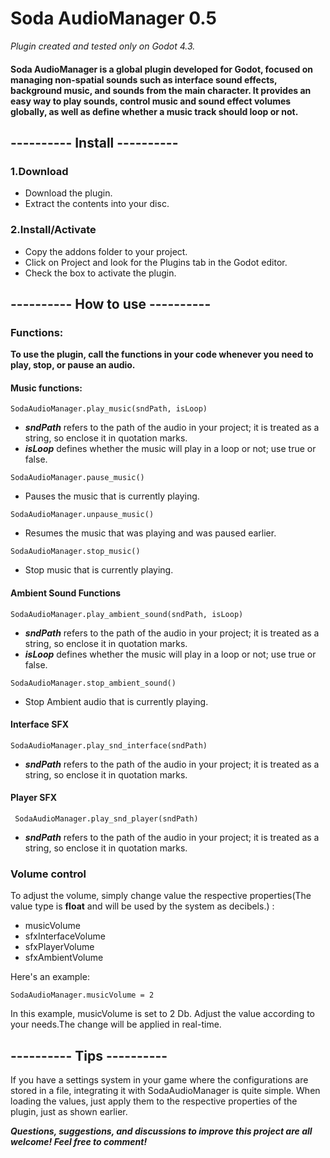 # Soda AudioManager 0.5
*Plugin created and tested only on Godot 4.3.*

#### Soda AudioManager is a global plugin developed for Godot, focused on managing non-spatial sounds such as interface sound effects, background music, and sounds from the main character. It provides an easy way to play sounds, control music and sound effect volumes globally, as well as define whether a music track should loop or not.

## ---------- Install ----------

### 1.Download

- Download the plugin.
- Extract the contents into your disc.

### 2.Install/Activate

- Copy the addons folder to your project.
- Click on Project and look for the Plugins  tab in the Godot editor.
- Check the box to activate the plugin.

## ---------- How to use ----------

### Functions:
**To use the plugin, call the functions in your code whenever you need to play, stop, or pause an audio.**

#### Music functions:
```
SodaAudioManager.play_music(sndPath, isLoop)
```
+ ***sndPath*** refers to the path of the audio in your project; it is treated as a string, so enclose it in quotation marks.
+ ***isLoop*** defines whether the music will play in a loop or not; use true or false.

```
SodaAudioManager.pause_music()
```
- Pauses the music that is currently playing.

```
SodaAudioManager.unpause_music()
```
- Resumes the music that was playing and was paused earlier.

```
SodaAudioManager.stop_music()
```
- Stop music that is currently playing.
	
#### Ambient Sound Functions
```
SodaAudioManager.play_ambient_sound(sndPath, isLoop)
```
- ***sndPath*** refers to the path of the audio in your project; it is treated as a string, so enclose it in quotation marks.
- ***isLoop*** defines whether the music will play in a loop or not; use true or false.
	
```
SodaAudioManager.stop_ambient_sound()
```
- Stop Ambient audio that is currently playing.

#### Interface SFX
```
SodaAudioManager.play_snd_interface(sndPath)
```
- ***sndPath*** refers to the path of the audio in your project; it is treated as a string, so enclose it in quotation marks.
	
#### Player SFX
 ```
  SodaAudioManager.play_snd_player(sndPath)
 ```
- ***sndPath*** refers to the path of the audio in your project; it is treated as a string, so enclose it in quotation marks.
	
### Volume control
To adjust the volume, simply change value the respective properties(The value type is **float** and will be used by the system as decibels.) :

- musicVolume
- sfxInterfaceVolume
- sfxPlayerVolume
- sfxAmbientVolume

Here's an example:
``` 
SodaAudioManager.musicVolume = 2
```
In this example, musicVolume is set to 2 Db. Adjust the value according to your needs.The change will be applied in real-time.

## ---------- Tips ----------
If you have a settings system in your game where the configurations are stored in a file, integrating it with SodaAudioManager is quite simple. When loading the values, just apply them to the respective properties of the plugin, just as shown earlier.

***Questions, suggestions, and discussions to improve this project are all welcome! Feel free to comment!***
